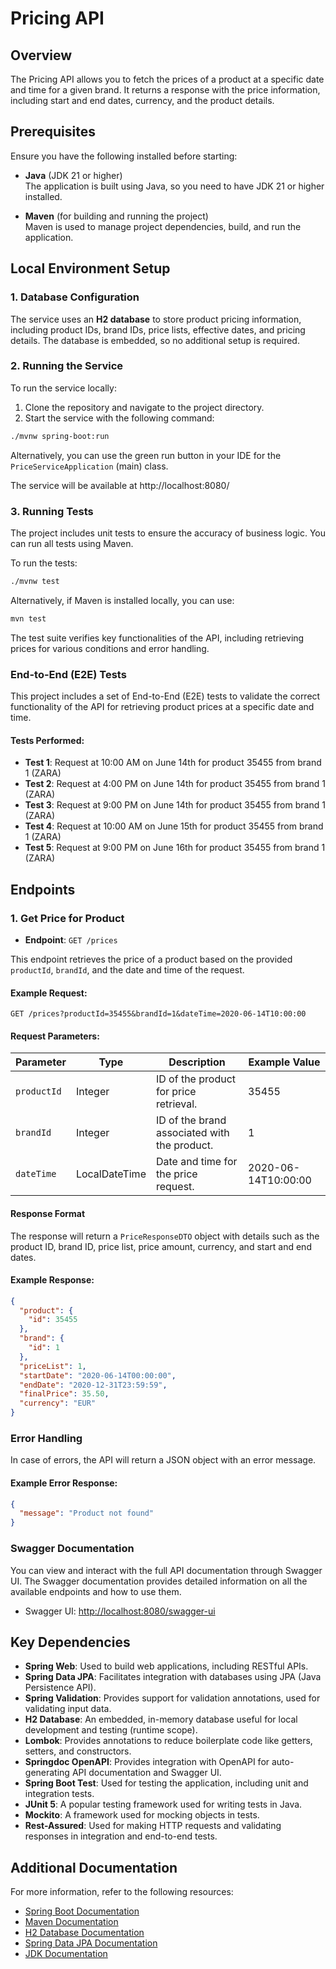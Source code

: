 # Pricing API

## Overview

The Pricing API allows you to fetch the prices of a product at a specific date and time for a given brand. It returns a response with the price information, including start and end dates, currency, and the product details.

## Prerequisites

Ensure you have the following installed before starting:

- **Java** (JDK 21 or higher)  
  The application is built using Java, so you need to have JDK 21 or higher installed.

- **Maven** (for building and running the project)  
  Maven is used to manage project dependencies, build, and run the application.

## Local Environment Setup

### 1. **Database Configuration**

The service uses an **H2 database** to store product pricing information, including product IDs, brand IDs, price lists, effective dates, and pricing details. The database is embedded, so no additional setup is required.

### 2. Running the Service

To run the service locally:

1. Clone the repository and navigate to the project directory.
2. Start the service with the following command:

```bash
./mvnw spring-boot:run
```

Alternatively, you can use the green run button in your IDE for the `PriceServiceApplication` (main) class.

The service will be available at http://localhost:8080/

### 3. Running Tests

The project includes unit tests to ensure the accuracy of business logic. You can run all tests using Maven.

To run the tests:

```bash
./mvnw test
```
Alternatively, if Maven is installed locally, you can use:

```bash
mvn test
```
The test suite verifies key functionalities of the API, including retrieving prices for various conditions and error handling.

### End-to-End (E2E) Tests

This project includes a set of End-to-End (E2E) tests to validate the correct functionality of the API for retrieving product prices at a specific date and time.

#### Tests Performed:

- **Test 1**: Request at 10:00 AM on June 14th for product 35455 from brand 1 (ZARA)
- **Test 2**: Request at 4:00 PM on June 14th for product 35455 from brand 1 (ZARA)
- **Test 3**: Request at 9:00 PM on June 14th for product 35455 from brand 1 (ZARA)
- **Test 4**: Request at 10:00 AM on June 15th for product 35455 from brand 1 (ZARA)
- **Test 5**: Request at 9:00 PM on June 16th for product 35455 from brand 1 (ZARA)

## Endpoints

### 1. Get Price for Product
- **Endpoint**: `GET /prices`

This endpoint retrieves the price of a product based on the provided `productId`, `brandId`, and the date and time of the request.

#### Example Request:
```http
GET /prices?productId=35455&brandId=1&dateTime=2020-06-14T10:00:00
```

#### Request Parameters:

| Parameter   | Type          | Description                               | Example Value     |
|-------------|---------------|-------------------------------------------|-------------------|
| `productId` | Integer       | ID of the product for price retrieval.     | 35455             |
| `brandId`   | Integer       | ID of the brand associated with the product. | 1                 |
| `dateTime`  | LocalDateTime | Date and time for the price request.       | 2020-06-14T10:00:00 |

#### Response Format
The response will return a `PriceResponseDTO` object with details such as the product ID, brand ID, price list, price amount, currency, and start and end dates.

#### Example Response:
```json
{
  "product": {
    "id": 35455
  },
  "brand": {
    "id": 1
  },
  "priceList": 1,
  "startDate": "2020-06-14T00:00:00",
  "endDate": "2020-12-31T23:59:59",
  "finalPrice": 35.50,
  "currency": "EUR"
}
```
### Error Handling
In case of errors, the API will return a JSON object with an error message.

#### Example Error Response:
```json
{
  "message": "Product not found"
}
```

### Swagger Documentation
You can view and interact with the full API documentation through Swagger UI. The Swagger documentation provides detailed information on all the available endpoints and how to use them.

- Swagger UI: [http://localhost:8080/swagger-ui](http://localhost:8080/swagger-ui)

## Key Dependencies

- **Spring Web**: Used to build web applications, including RESTful APIs.
- **Spring Data JPA**: Facilitates integration with databases using JPA (Java Persistence API).
- **Spring Validation**: Provides support for validation annotations, used for validating input data.
- **H2 Database**: An embedded, in-memory database useful for local development and testing (runtime scope).
- **Lombok**: Provides annotations to reduce boilerplate code like getters, setters, and constructors.
- **Springdoc OpenAPI**: Provides integration with OpenAPI for auto-generating API documentation and Swagger UI.
- **Spring Boot Test**: Used for testing the application, including unit and integration tests.
- **JUnit 5**: A popular testing framework used for writing tests in Java.
- **Mockito**: A framework used for mocking objects in tests.
- **Rest-Assured**: Used for making HTTP requests and validating responses in integration and end-to-end tests.

## Additional Documentation

For more information, refer to the following resources:

- [Spring Boot Documentation](https://spring.io/projects/spring-boot)
- [Maven Documentation](https://maven.apache.org/guides/index.html)
- [H2 Database Documentation](https://www.h2database.com/html/main.html)
- [Spring Data JPA Documentation](https://spring.io/projects/spring-data-jpa)
- [JDK Documentation](https://docs.oracle.com/en/java/)
